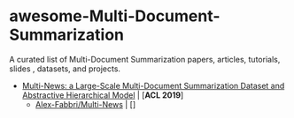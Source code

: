 # awesome-Multi-Document-Summarization
A curated list of Multi-Document Summarization papers, articles, tutorials, slides , datasets, and projects.

- [Multi-News: a Large-Scale Multi-Document Summarization Dataset and Abstractive Hierarchical Model](https://arxiv.org/abs/1906.01749) | [**ACL 2019**]
  + [Alex-Fabbri/Multi-News](https://github.com/Alex-Fabbri/Multi-News) | []
